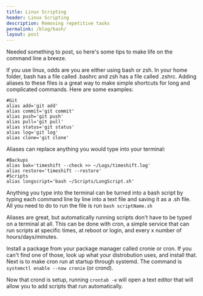 ```yaml
---
title: Linux Scripting
header: Linux Scripting
description: Removing repetitive tasks
permalink: /blog/bash/
layout: post
---
```


Needed something to post, so here's some tips to make life on the command line a breeze.

If you use linux, odds are you are either using bash or zsh. In your home folder, bash has a file called .bashrc and zsh has a file called .zshrc. Adding aliases to these files is a great way to make simple shortcuts for long and complicated commands. Here are some examples:

```
#Git
alias add='git add'
alias commit='git commit'
alias push='git push'
alias pull='git pull'
alias status='git status'
alias log='git log'
alias clone='git clone'
```

Aliases can replace anything you would type into your terminal:

```
#Backups
alias bak='timeshift --check >> ~/Logs/timeshift.log'
alias restore='timeshift --restore'
#Scripts
alias longscript='bash ~/Scripts/LongScript.sh'
```

Anything you type into the terminal can be turned into a bash script by typing each command line by line into a text file and saving it as a .sh file. All you need to do to run the file is run `bash scriptName.sh`

Aliases are great, but automatically running scripts don't have to be typed on a terminal at all. This can be done with cron, a simple service that can run scripts at specific times, at reboot or login, and every x number of hours/days/minutes. 

Install a package from your package manager called cronie or cron. If you can't find one of those, look up what your distrobution uses, and install that. Next is to make cron run at startup through systemd. The command is `systemctl enable --now cronie` (or crond).

Now that crond is setup, running `crontab -e` will open a text editor that will allow you to add scripts that run automatically. 
